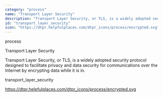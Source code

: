 ```yaml
---
category: "process"
name: "Transport Layer Security"
description: "Transport Layer Security, or TLS, is a widely adopted security protocol designed to facilitate privacy and data security for communications over the Internet by encrypting data while it is in."
id: "transport_layer_security"
icon: "https://dtpr.helpfulplaces.com/dtpr_icons/process/encrypted.svg"
---
```

process

Transport Layer Security

Transport Layer Security, or TLS, is a widely adopted security protocol designed to facilitate privacy and data security for communications over the Internet by encrypting data while it is in.


transport_layer_security

https://dtpr.helpfulplaces.com/dtpr_icons/process/encrypted.svg